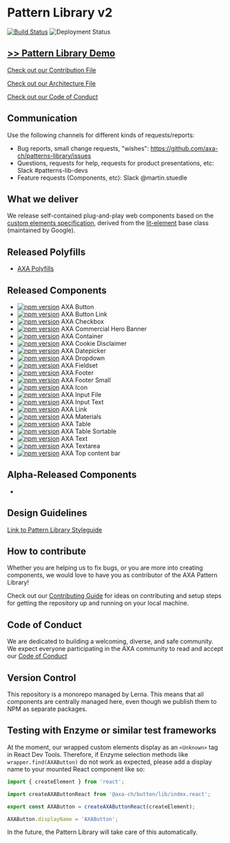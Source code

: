 # Pattern Library v2

[![Build Status](https://travis-ci.org/axa-ch/patterns-library.svg?branch=develop)](https://travis-ci.org/axa-ch/patterns-library)
![Deployment Status](https://ach-azureforge-iss.vsrm.visualstudio.com/_apis/public/Release/badge/4ad0f0a6-2ec1-465f-99a1-4c3726de6d35/1/3)

## [>> Pattern Library Demo](https://patterns.axa.ch)

[Check out our Contribution File](https://github.com/axa-ch/patterns-library/blob/develop/CONTRIBUTION.md#rules-and-lintings)

[Check out our Architecture File](https://github.com/axa-ch/patterns-library/blob/develop/ARCHITECTURE.md)

[Check out our Code of Conduct](https://github.com/axa-ch/patterns-library/blob/develop/CODE_OF_CONDUCT.md)

## Communication

Use the following channels for different kinds of requests/reports:
- Bug reports, small change requests, "wishes": https://github.com/axa-ch/patterns-library/issues
- Questions, requests for help, requests for product presentations, etc: Slack #patterns-lib-devs
- Feature requests (Components, etc): Slack @martin.stuedle

## What we deliver
We release self-contained plug-and-play web components based on the [custom elements specification](https://html.spec.whatwg.org/multipage/custom-elements.html), derived from the [lit-element](https://github.com/Polymer/lit-element) base class (maintained by Google).

## Released Polyfills
- [AXA Polyfills](https://github.com/axa-ch/patterns-library/tree/develop/src/components/05-utils/polyfill)

## Released Components
- [![npm version](https://img.shields.io/npm/v/@axa-ch/button.svg?style=flat)](https://www.npmjs.com/package/@axa-ch/button) AXA Button
- [![npm version](https://img.shields.io/npm/v/@axa-ch/button-link.svg?style=flat)](https://www.npmjs.com/package/@axa-ch/button-link) AXA Button Link
- [![npm version](https://img.shields.io/npm/v/@axa-ch/checkbox.svg?style=flat)](https://www.npmjs.com/package/@axa-ch/checkbox) AXA Checkbox
- [![npm version](https://img.shields.io/npm/v/@axa-ch/commercial-hero-banner.svg?style=flat)](https://www.npmjs.com/package/@axa-ch/commercial-hero-banner) AXA Commercial Hero Banner
- [![npm version](https://img.shields.io/npm/v/@axa-ch/container.svg?style=flat)](https://www.npmjs.com/package/@axa-ch/container) AXA Container
- [![npm version](https://img.shields.io/npm/v/@axa-ch/cookie-disclaimer.svg?style=flat)](https://www.npmjs.com/package/@axa-ch/cookie-disclaimer) AXA Cookie Disclaimer 
- [![npm version](https://img.shields.io/npm/v/@axa-ch/datepicker.svg?style=flat)](https://www.npmjs.com/package/@axa-ch/datepicker) AXA Datepicker
- [![npm version](https://img.shields.io/npm/v/@axa-ch/dropdown.svg?style=flat)](https://www.npmjs.com/package/@axa-ch/dropdown) AXA Dropdown
- [![npm version](https://img.shields.io/npm/v/@axa-ch/fieldset.svg?style=flat)](https://www.npmjs.com/package/@axa-ch/fieldset) AXA Fieldset
- [![npm version](https://img.shields.io/npm/v/@axa-ch/footer.svg?style=flat)](https://www.npmjs.com/package/@axa-ch/footer) AXA Footer
- [![npm version](https://img.shields.io/npm/v/@axa-ch/footer-small.svg?style=flat)](https://www.npmjs.com/package/@axa-ch/footer-small) AXA Footer Small
- [![npm version](https://img.shields.io/npm/v/@axa-ch/icon.svg?style=flat)](https://www.npmjs.com/package/@axa-ch/icon) AXA Icon
- [![npm version](https://img.shields.io/npm/v/@axa-ch/input-file.svg?style=flat)](https://www.npmjs.com/package/@axa-ch/input-file) AXA Input File
- [![npm version](https://img.shields.io/npm/v/@axa-ch/input-text.svg?style=flat)](https://www.npmjs.com/package/@axa-ch/input-text) AXA Input Text
- [![npm version](https://img.shields.io/npm/v/@axa-ch/link.svg?style=flat)](https://www.npmjs.com/package/@axa-ch/link) AXA Link
- [![npm version](https://img.shields.io/npm/v/@axa-ch/materials.svg?style=flat)](https://www.npmjs.com/package/@axa-ch/materials) AXA Materials
- [![npm version](https://img.shields.io/npm/v/@axa-ch/table.svg?style=flat)](https://www.npmjs.com/package/@axa-ch/table) AXA Table
- [![npm version](https://img.shields.io/npm/v/@axa-ch/table-sortable.svg?style=flat)](https://www.npmjs.com/package/@axa-ch/table-sortable) AXA Table Sortable
- [![npm version](https://img.shields.io/npm/v/@axa-ch/text.svg?style=flat)](https://www.npmjs.com/package/@axa-ch/text) AXA Text
- [![npm version](https://img.shields.io/npm/v/@axa-ch/textarea.svg?style=flat)](https://www.npmjs.com/package/@axa-ch/textarea) AXA Textarea
- [![npm version](https://img.shields.io/npm/v/@axa-ch/top-content-bar.svg?style=flat)](https://www.npmjs.com/package/@axa-ch/top-content-bar) AXA Top content bar

## Alpha-Released Components
- 

## Design Guidelines
[Link to Pattern Library Styleguide](https://github.com/axa-ch/patterns-library-styleguide)

## How to contribute
Whether you are helping us to fix bugs, or you are more into creating components,
we would love to have you as contributor of the AXA Pattern Library!

Check out our [Contributing Guide](https://github.com/axa-ch/patterns-library/tree/develop/CONTRIBUTION.md) for ideas on contributing and setup steps for getting the repository up and running on your local machine.

## Code of Conduct
We are dedicated to building a welcoming, diverse, and safe community. We expect everyone participating in the AXA community to read and accept our [Code of Conduct](https://github.com/axa-ch/patterns-library/tree/develop/CODE_OF_CONDUCT.md)

## Version Control
This repository is a monorepo managed by Lerna. This means that all components are centrally managed here, even though we publish them to NPM as separate packages.

## Testing with Enzyme or similar test frameworks
At the moment, our wrapped custom elements display as an `<Unknown>` tag in React Dev Tools. Therefore, if Enzyme selection methods like `wrapper.find(AXAButton)` do not work as expected, please add a display name to your mounted React component like so:

```js
import { createElement } from 'react';

import createAXAButtonReact from '@axa-ch/button/lib/index.react';

export const AXAButton = createAXAButtonReact(createElement);

AXAButton.displayName = 'AXAButton';
```
In the future, the Pattern Library will take care of this automatically.
